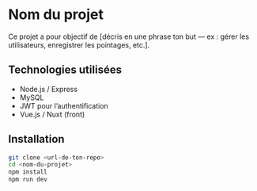 # Nom du projet

Ce projet a pour objectif de [décris en une phrase ton but — ex : gérer les utilisateurs, enregistrer les pointages, etc.].

## Technologies utilisées
- Node.js / Express
- MySQL
- JWT pour l’authentification
- Vue.js / Nuxt (front)

## Installation
```bash
git clone <url-de-ton-repo>
cd <nom-du-projet>
npm install
npm run dev